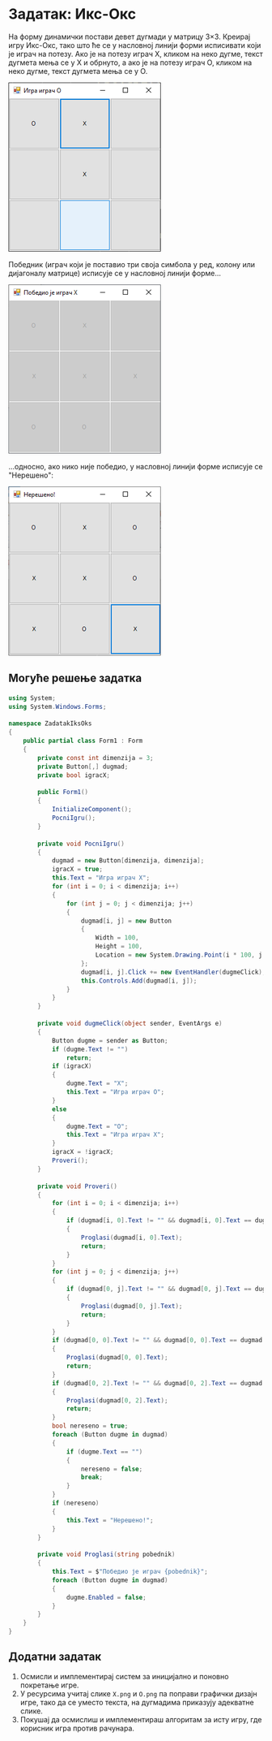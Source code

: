 # Задатак: Икс-Окс

На форму динамички постави девет дугмади у матрицу 3×3. Креирај игру Икс-Окс,
тако што ће се у насловној линији форми исписивати који је играч на потезу.
Ако је на потезу играч Х, кликом на неко дугме, текст дугмета мења се у Х и
обрнуто, а ако је на потезу играч O, кликом на неко дугме, текст дугмета мења се
у O.

![Икс-Окс](./images/iksoks1.png)

Победник (играч који је поставио три своја симбола у ред, колону или дијагоналу
матрице) исписује се у насловној линији форме...

![Икс-Окс](./images/iksoks2.png)

...односно, ако нико није победио, у насловној линији форме исписује се
"Нерешено":

![Икс-Окс](./images/iksoks3.png)

## Могуће решење задатка

```cs
using System;
using System.Windows.Forms;

namespace ZadatakIksOks
{
    public partial class Form1 : Form
    {
        private const int dimenzija = 3;
        private Button[,] dugmad;
        private bool igracX;

        public Form1()
        {
            InitializeComponent();
            PocniIgru();
        }

        private void PocniIgru()
        {
            dugmad = new Button[dimenzija, dimenzija];
            igracX = true;
            this.Text = "Игра играч X";
            for (int i = 0; i < dimenzija; i++)
            {
                for (int j = 0; j < dimenzija; j++)
                {
                    dugmad[i, j] = new Button
                    {
                        Width = 100,
                        Height = 100,
                        Location = new System.Drawing.Point(i * 100, j * 100)
                    };
                    dugmad[i, j].Click += new EventHandler(dugmeClick);
                    this.Controls.Add(dugmad[i, j]);
                }
            }
        }

        private void dugmeClick(object sender, EventArgs e)
        {
            Button dugme = sender as Button;
            if (dugme.Text != "")
                return;
            if (igracX)
            {
                dugme.Text = "X";
                this.Text = "Игра играч O";
            }
            else
            {
                dugme.Text = "O";
                this.Text = "Игра играч X";
            }
            igracX = !igracX;
            Proveri();
        }

        private void Proveri()
        {
            for (int i = 0; i < dimenzija; i++)
            {
                if (dugmad[i, 0].Text != "" && dugmad[i, 0].Text == dugmad[i, 1].Text && dugmad[i, 1].Text == dugmad[i, 2].Text)
                {
                    Proglasi(dugmad[i, 0].Text);
                    return;
                }
            }
            for (int j = 0; j < dimenzija; j++)
            {
                if (dugmad[0, j].Text != "" && dugmad[0, j].Text == dugmad[1, j].Text && dugmad[1, j].Text == dugmad[2, j].Text)
                {
                    Proglasi(dugmad[0, j].Text);
                    return;
                }
            }
            if (dugmad[0, 0].Text != "" && dugmad[0, 0].Text == dugmad[1, 1].Text && dugmad[1, 1].Text == dugmad[2, 2].Text)
            {
                Proglasi(dugmad[0, 0].Text);
                return;
            }
            if (dugmad[0, 2].Text != "" && dugmad[0, 2].Text == dugmad[1, 1].Text && dugmad[1, 1].Text == dugmad[2, 0].Text)
            {
                Proglasi(dugmad[0, 2].Text);
                return;
            }
            bool nereseno = true;
            foreach (Button dugme in dugmad)
            {
                if (dugme.Text == "")
                {
                    nereseno = false;
                    break;
                }
            }
            if (nereseno)
            {
                this.Text = "Нерешено!";
            }
        }

        private void Proglasi(string pobednik)
        {
            this.Text = $"Победио је играч {pobednik}";
            foreach (Button dugme in dugmad)
            {
                dugme.Enabled = false;
            }
        }
    }
}
```

## Додатни задатак

1. Осмисли и имплементирај систем за иницијално и поновно покретање игре.
2. У ресурсима учитај слике `X.png` и `O.png` па поправи графички дизајн игре,
тако да се уместо текста, на дугмадима приказују адекватне слике.
3. Покушај да осмислиш и имплементираш алгоритам за исту игру, где корисник
игра против рачунара.
